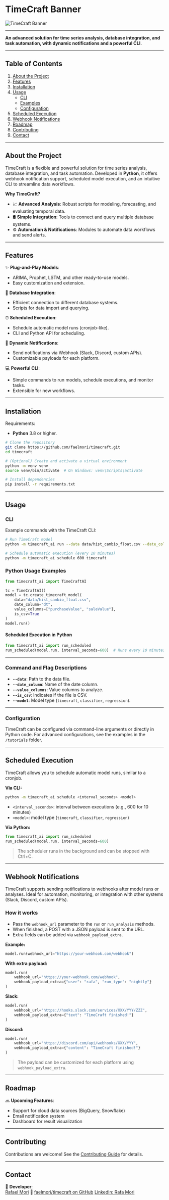 # TimeCraft Banner
![TimeCraft Banner](docs/assets/top_banner.png)

---

**An advanced solution for time series analysis, database integration, and task automation, with dynamic notifications and a powerful CLI.**

---

## **Table of Contents**
1. [About the Project](#about-the-project)
2. [Features](#features)
3. [Installation](#installation)
4. [Usage](#usage)
    - [CLI](#cli)
    - [Examples](#examples)
    - [Configuration](#configuration)
5. [Scheduled Execution](#scheduled-execution)
6. [Webhook Notifications](#webhook-notifications)
7. [Roadmap](#roadmap)
8. [Contributing](#contributing)
9. [Contact](#contact)

---

## **About the Project**
TimeCraft is a flexible and powerful solution for time series analysis, database integration, and task automation. Developed in **Python**, it offers webhook notification support, scheduled model execution, and an intuitive CLI to streamline data workflows.

**Why TimeCraft?**
- 📈 **Advanced Analysis**: Robust scripts for modeling, forecasting, and evaluating temporal data.
- 🛢️ **Simple Integration**: Tools to connect and query multiple database systems.
- ⚙️ **Automation & Notifications**: Modules to automate data workflows and send alerts.

---

## **Features**
✨ **Plug-and-Play Models**:
- ARIMA, Prophet, LSTM, and other ready-to-use models.
- Easy customization and extension.

🔗 **Database Integration**:
- Efficient connection to different database systems.
- Scripts for data import and querying.

⏰ **Scheduled Execution**:
- Schedule automatic model runs (cronjob-like).
- CLI and Python API for scheduling.

🔔 **Dynamic Notifications**:
- Send notifications via Webhook (Slack, Discord, custom APIs).
- Customizable payloads for each platform.

💻 **Powerful CLI**:
- Simple commands to run models, schedule executions, and monitor tasks.
- Extensible for new workflows.

---

## **Installation**
Requirements:
- **Python** 3.8 or higher.

```bash
# Clone the repository
git clone https://github.com/faelmori/timecraft.git
cd timecraft

# (Optional) Create and activate a virtual environment
python -m venv venv
source venv/bin/activate  # On Windows: venv\Scripts\activate

# Install dependencies
pip install -r requirements.txt
```

---

## **Usage**

### CLI
Example commands with the TimeCraft CLI:

```bash
# Run TimeCraft model
python -m timecraft_ai run --data data/hist_cambio_float.csv --date_column dt --value_columns purchaseValue,saleValue --is_csv

# Schedule automatic execution (every 10 minutes)
python -m timecraft_ai schedule 600 timecraft
```

### **Python Usage Examples**

```python
from timecraft_ai import TimeCraftAI

tc = TimeCraftAI()
model = tc.create_timecraft_model(
    data="data/hist_cambio_float.csv",
    date_column="dt",
    value_columns=["purchaseValue", "saleValue"],
    is_csv=True
)
model.run()
```

#### **Scheduled Execution in Python**

```python
from timecraft_ai import run_scheduled
run_scheduled(model.run, interval_seconds=600)  # Runs every 10 minutes
```

---

### **Command and Flag Descriptions**
- **`--data`**: Path to the data file.
- **`--date_column`**: Name of the date column.
- **`--value_columns`**: Value columns to analyze.
- **`--is_csv`**: Indicates if the file is CSV.
- **`--model`**: Model type (`timecraft`, `classifier`, `regression`).

---

### **Configuration**
TimeCraft can be configured via command-line arguments or directly in Python code. For advanced configurations, see the examples in the `/tutorials` folder.

---

## **Scheduled Execution**
TimeCraft allows you to schedule automatic model runs, similar to a cronjob.

**Via CLI:**

```bash
python -m timecraft_ai schedule <interval_seconds> <model>
```

- `<interval_seconds>`: interval between executions (e.g., 600 for 10 minutes)
- `<model>`: model type (`timecraft`, `classifier`, `regression`)

**Via Python:**

```python
from timecraft_ai import run_scheduled
run_scheduled(model.run, interval_seconds=600)
```

> The scheduler runs in the background and can be stopped with Ctrl+C.

---

## **Webhook Notifications**
TimeCraft supports sending notifications to webhooks after model runs or analyses. Ideal for automation, monitoring, or integration with other systems (Slack, Discord, custom APIs).

### How it works
- Pass the `webhook_url` parameter to the `run` or `run_analysis` methods.
- When finished, a POST with a JSON payload is sent to the URL.
- Extra fields can be added via `webhook_payload_extra`.

**Example:**

```python
model.run(webhook_url="https://your-webhook.com/webhook")
```

**With extra payload:**

```python
model.run(
    webhook_url="https://your-webhook.com/webhook",
    webhook_payload_extra={"user": "rafa", "run_type": "nightly"}
)
```

**Slack:**

```python
model.run(
    webhook_url="https://hooks.slack.com/services/XXX/YYY/ZZZ",
    webhook_payload_extra={"text": "TimeCraft finished!"}
)
```

**Discord:**

```python
model.run(
    webhook_url="https://discord.com/api/webhooks/XXX/YYY",
    webhook_payload_extra={"content": "TimeCraft finished!"}
)
```

> The payload can be customized for each platform using `webhook_payload_extra`.

---

## **Roadmap**
🔜 **Upcoming Features**:
- Support for cloud data sources (BigQuery, Snowflake)
- Email notification system
- Dashboard for result visualization

---

## **Contributing**
Contributions are welcome! See the [Contributing Guide](CONTRIBUTING.md) for details.

---

## **Contact**
💌 **Developer**:  
[Rafael Mori](mailto:faelmori@gmail.com)
💼 [faelmori/timecraft on GitHub](https://github.com/faelmori/timecraft)
[LinkedIn: Rafa Mori](https://www.linkedin.com/in/rafa-mori)